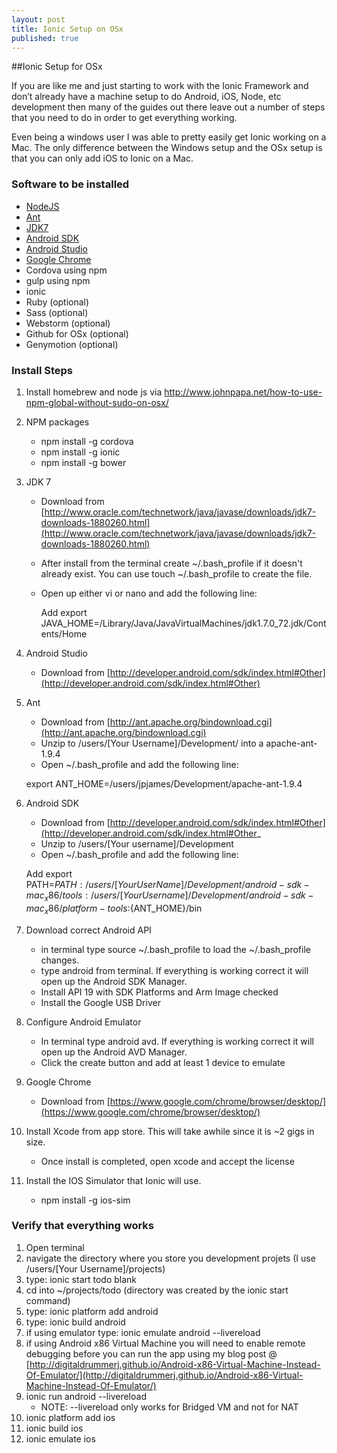 ```yaml
---
layout: post
title: Ionic Setup on OSx
published: true
---
```


##Ionic Setup for OSx

If you are like me and just starting to work with the Ionic Framework and don’t already have a machine setup to do Android, iOS, Node, etc development then many of the guides out there leave out a number of steps that you need to do in order to get everything working.

Even being a windows user I was able to pretty easily get Ionic working on a Mac.  The only difference between the Windows setup and the OSx setup is that you can only add iOS to Ionic on a Mac.  

### Software to be installed

- [NodeJS](https://nodejs.org)
- [Ant](https://chocolatey.org/packages/ant)
- [JDK7](https://chocolatey.org/packages/jdk7)
- [Android SDK](https://chocolatey.org/packages/android-sdk)
- [Android Studio](https://chocolatey.org/packages/AndroidStudio)
- [Google Chrome](https://chocolatey.org/packages/GoogleChrome)
- Cordova using npm
- gulp using npm
- ionic 
- Ruby (optional)
- Sass (optional)
- Webstorm (optional)
- Github for OSx (optional)
- Genymotion (optional)

### Install Steps
1. Install homebrew  and node js via http://www.johnpapa.net/how-to-use-npm-global-without-sudo-on-osx/
2. NPM packages 
	- npm install -g cordova
	- npm install -g ionic
    - npm install -g bower
3. JDK 7
	- Download from [http://www.oracle.com/technetwork/java/javase/downloads/jdk7-downloads-1880260.html](http://www.oracle.com/technetwork/java/javase/downloads/jdk7-downloads-1880260.html)
	- After install from the terminal create ~/.bash_profile if it doesn't already exist.  You can use touch ~/.bash_profile to create the file.
    - Open up either vi or nano and add the following line:    
    
		Add export JAVA_HOME=/Library/Java/JavaVirtualMachines/jdk1.7.0_72.jdk/Contents/Home

4. Android Studio
	- Download from [http://developer.android.com/sdk/index.html#Other](http://developer.android.com/sdk/index.html#Other)
5. Ant
	- Download from [http://ant.apache.org/bindownload.cgi](http://ant.apache.org/bindownload.cgi)
    - Unzip to /users/[Your Username]/Development/ into a apache-ant-1.9.4
    - Open ~/.bash_profile and add the following line:
    
    export ANT_HOME=/users/jpjames/Development/apache-ant-1.9.4
    
6. Android SDK 
	* Download from [http://developer.android.com/sdk/index.html#Other](http://developer.android.com/sdk/index.html#Other_
    - Unzip to /users/[Your username]/Development
	- Open ~/.bash_profile and add the following line:
	
    Add export PATH=${PATH}:/users/[Your UserName]/Development/android-sdk-mac_x86/tools:/users/[Your Username]/Development/android-sdk-mac_x86/platform-tools:${ANT_HOME}/bin
7. Download correct Android API 
	- in terminal type source ~/.bash_profile to load the ~/.bash_profile changes.
    - type android from terminal.  If everything is working correct it will open up the Android SDK Manager.
	- Install API 19  with SDK Platforms and Arm Image checked
	- Install the Google USB Driver 
8. Configure Android Emulator
	* In terminal type android avd.  If everything is working correct it will open up the Android AVD Manager.
	* Click the create button and add at least 1 device to emulate
9. Google Chrome
	- Download from [https://www.google.com/chrome/browser/desktop/](https://www.google.com/chrome/browser/desktop/)
10. Install Xcode from app store.  This will take awhile since it is ~2 gigs in size.
	- Once install is completed, open xcode and accept the license
11. Install the IOS Simulator that Ionic will use.
	* npm install -g ios-sim
   
### Verify that everything works

1. Open terminal
2. navigate the directory where you store you development projets (I use /users/[Your Username]/projects)
3. type: ionic start todo blank
4. cd into ~/projects/todo  (directory was created by the ionic start command)
5. type: ionic platform add android
6. type: ionic build android
7. if using emulator type: ionic emulate android --livereload
8. if using Android x86 Virtual Machine you will need to enable remote debugging before you can run the app using my blog post @ [http://digitaldrummerj.github.io/Android-x86-Virtual-Machine-Instead-Of-Emulator/](http://digitaldrummerj.github.io/Android-x86-Virtual-Machine-Instead-Of-Emulator/)
9. ionic run android --livereload
	- NOTE: --livereload only works for Bridged VM and not for NAT
10. ionic platform add ios
11. ionic build ios
12. ionic emulate ios


